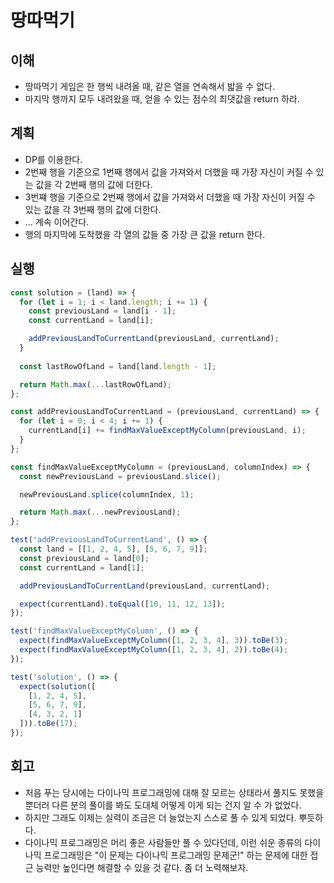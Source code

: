 # 땅따먹기

## 이해

- 땅따먹기 게임은 한 행씩 내려올 때, 같은 열을 연속해서 밟을 수 없다.
- 마지막 행까지 모두 내려왔을 때, 얻을 수 있는 점수의 최댓값을 return 하라.

## 계획

- DP를 이용한다.
- 2번째 행을 기준으로 1번째 행에서 값을 가져와서 더했을 때 가장 자신이 커질 수 있는 값을 각 2번째 행의 값에 더한다.
- 3번쨰 행을 기준으로 2번째 행에서 값을 가져와서 더했을 때 가장 자신이 커질 수 있는 값을 각 3번째 행의 값에 더한다.
- ... 계속 이어간다.
- 행의 마지막에 도착했을 각 열의 값들 중 가장 큰 값을 return 한다.

## 실행

```javascript
const solution = (land) => {
  for (let i = 1; i < land.length; i += 1) {
    const previousLand = land[i - 1];
    const currentLand = land[i];

    addPreviousLandToCurrentLand(previousLand, currentLand);
  }
  
  const lastRowOfLand = land[land.length - 1];

  return Math.max(...lastRowOfLand);
};

const addPreviousLandToCurrentLand = (previousLand, currentLand) => {
  for (let i = 0; i < 4; i += 1) {
    currentLand[i] += findMaxValueExceptMyColumn(previousLand, i);
  }
};

const findMaxValueExceptMyColumn = (previousLand, columnIndex) => {
  const newPreviousLand = previousLand.slice();

  newPreviousLand.splice(columnIndex, 1);

  return Math.max(...newPreviousLand);
};

test('addPreviousLandToCurrentLand', () => {
  const land = [[1, 2, 4, 5], [5, 6, 7, 9]];
  const previousLand = land[0];
  const currentLand = land[1];

  addPreviousLandToCurrentLand(previousLand, currentLand);

  expect(currentLand).toEqual([10, 11, 12, 13]);
});

test('findMaxValueExceptMyColumn', () => {
  expect(findMaxValueExceptMyColumn([1, 2, 3, 4], 3)).toBe(3);
  expect(findMaxValueExceptMyColumn([1, 2, 3, 4], 2)).toBe(4);
});

test('solution', () => {
  expect(solution([
    [1, 2, 4, 5],
    [5, 6, 7, 9],
    [4, 3, 2, 1]
  ])).toBe(17);
});
```

## 회고

- 처음 푸는 당시에는 다이나믹 프로그래밍에 대해 잘 모르는 상태라서 풀지도 못했을 뿐더러 다른 분의 풀이를 봐도 도대체 어떻게 이게 되는 건지 알 수 가 없었다.
- 하지만 그래도 이제는 실력이 조금은 더 늘었는지 스스로 풀 수 있게 되었다. 뿌듯하다.
- 다이나믹 프로그래밍은 머리 좋은 사람들만 풀 수 있다던데, 이런 쉬운 종류의 다이나믹 프로그래밍은 "이 문제는 다이나믹 프로그래밍 문제군!" 하는 문제에 대한 접근 능력만 높인다면 해결할 수 있을 것 같다. 좀 더 노력해보자.
